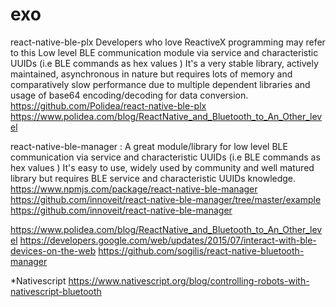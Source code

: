 # exo

react-native-ble-plx Developers who love ReactiveX programming may refer to this Low level BLE communication module via service and characteristic UUIDs (i.e BLE commands as hex values ) It's a very stable library, actively maintained, asynchronous in nature but requires lots of memory and comparatively slow performance due to multiple dependent libraries and usage of base64 encoding/decoding for data conversion.
https://github.com/Polidea/react-native-ble-plx
https://www.polidea.com/blog/ReactNative_and_Bluetooth_to_An_Other_level

react-native-ble-manager : A great module/library for low level BLE communication via service and characteristic UUIDs (i.e BLE commands as hex values ) It's easy to use, widely used by community and well matured library but requires BLE service and characteristic UUIDs knowledge.
https://www.npmjs.com/package/react-native-ble-manager
https://github.com/innoveit/react-native-ble-manager/tree/master/example
https://github.com/innoveit/react-native-ble-manager


https://www.polidea.com/blog/ReactNative_and_Bluetooth_to_An_Other_level
https://developers.google.com/web/updates/2015/07/interact-with-ble-devices-on-the-web
https://github.com/sogilis/react-native-bluetooth-manager

*Nativescript
https://www.nativescript.org/blog/controlling-robots-with-nativescript-bluetooth
